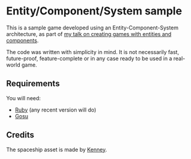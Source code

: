 # Entity/Component/System sample

This is a sample game developed using an Entity-Component-System architecture, as part of [my talk on creating games with entities and components](https://speakerdeck.com/ddfreyne/creating-games-with-entities-and-components).

The code was written with simplicity in mind. It is not necessarily fast, future-proof, feature-complete or in any case ready to be used in a real-world game.

## Requirements

You will need:

* [Ruby](https://www.ruby-lang.org/en/) (any recent version will do)
* [Gosu](http://www.libgosu.org/)

## Credits

The spaceship asset is made by [Kenney](http://www.kenney.nl/).
